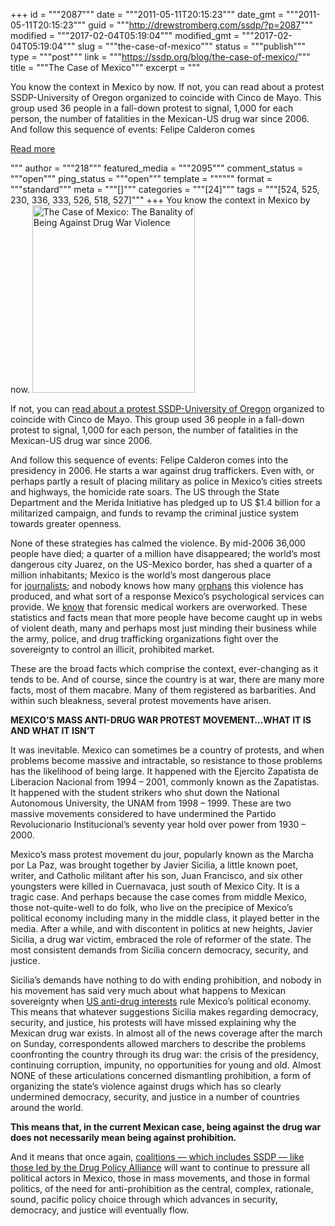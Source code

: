 +++
id = """2087"""
date = """2011-05-11T20:15:23"""
date_gmt = """2011-05-11T20:15:23"""
guid = """http://drewstromberg.com/ssdp/?p=2087"""
modified = """2017-02-04T05:19:04"""
modified_gmt = """2017-02-04T05:19:04"""
slug = """the-case-of-mexico"""
status = """publish"""
type = """post"""
link = """https://ssdp.org/blog/the-case-of-mexico/"""
title = """The Case of Mexico"""
excerpt = """<p>You know the context in Mexico by now. If not, you can read about a protest SSDP-University of Oregon organized to coincide with Cinco de Mayo. This group used 36 people in a fall-down protest to signal, 1,000 for each person, the number of fatalities in the Mexican-US drug war since 2006. And follow this sequence of events: Felipe Calderon comes</p>
<div class="h10"></div>
<p><a class="more-link2 flat" href="https://ssdp.org/blog/the-case-of-mexico/">Read more</a></p>
"""
author = """218"""
featured_media = """2095"""
comment_status = """open"""
ping_status = """open"""
template = """"""
format = """standard"""
meta = """[]"""
categories = """[24]"""
tags = """[524, 525, 230, 336, 333, 526, 518, 527]"""
+++
You know the context in Mexico by now.



<img title="The Case of Mexico: The Banality of Being Against Drug War Violence" src="http://ssdp.org/assets/images/blog/2011/may/no-violence.jpg" alt="The Case of Mexico: The Banality of Being Against Drug War Violence" width="260" height="300" />



If not, you can <a href="http://kezi.com/news/local/211554">read about a protest SSDP-University of Oregon</a> organized to coincide with Cinco de Mayo. This group used 36 people in a fall-down protest to signal, 1,000 for each person, the number of fatalities in the Mexican-US drug war since 2006.



And follow this sequence of events: Felipe Calderon comes into the presidency in 2006. He starts a war against drug traffickers. Even with, or perhaps partly a result of placing military as police in Mexico&#8217;s cities streets and highways, the homicide rate soars. The US through the State Department and the Merida Initiative has pledged up to US $1.4 billion for a militarized campaign, and funds to revamp the criminal justice system towards greater openness.



None of these strategies has calmed the violence. By mid-2006 36,000 people have died; a quarter of a million have disappeared; the world&#8217;s most dangerous city Juarez, on the US-Mexico border, has shed a quarter of a million inhabitants; Mexico is the world&#8217;s most dangerous place for <a href="http://www.cpj.org/americas/mexico/" target="_blank">journalists</a>; and nobody knows how many <a href="http://www.google.com/hostednews/afp/article/ALeqM5jCtIvBVbEyDDJeQlCQjavLmwlXWA?docId=CNG.ce4ce7a67bd66d9150ddc80ebf588abb.1e1" target="_blank">orphans</a> this violence has produced, and what sort of a response Mexico&#8217;s psychological services can provide. We <a href="http://noticias.universia.net.mx/en-portada/noticia/2011/02/11/790339/crimen-rebasa-capacidad-medicos-forenses.html">know</a> that forensic medical workers are overworked. These statistics and facts mean that more people have become caught up in webs of violent death, many and perhaps most just minding their business while the army, police, and drug trafficking organizations fight over the sovereignty to control an illicit, prohibited market.



These are the broad facts which comprise the context, ever-changing as it tends to be. And of course, since the country is at war, there are many more facts, most of them macabre. Many of them registered as barbarities. And within such bleakness, several protest movements have arisen.



<strong>MEXICO&#8217;S MASS ANTI-DRUG WAR PROTEST MOVEMENT&#8230;WHAT IT IS AND WHAT IT ISN&#8217;T</strong>



<strong></strong>It was inevitable. Mexico can sometimes be a country of protests, and when problems become massive and intractable, so resistance to those problems has the likelihood of being large. It happened with the Ejercito Zapatista de Liberacion Nacional from 1994 &#8211; 2001, commonly known as the Zapatistas. It happened with the student strikers who shut down the National Autonomous University, the UNAM from 1998 &#8211; 1999. These are two massive movements considered to have undermined the Partido Revolucionario Institucional&#8217;s seventy year hold over power from 1930 &#8211; 2000.



Mexico&#8217;s mass protest movement du jour, popularly known as the Marcha por La Paz, was brought together by Javier Sicilia, a little known poet, writer, and Catholic militant after his son, Juan Francisco, and six other youngsters were killed in Cuernavaca, just south of Mexico City. It is a tragic case. And perhaps because the case comes from middle Mexico, those not-quite-well to do folk, who live on the precipice of Mexico&#8217;s political economy including many in the middle class, it played better in the media. After a while, and with discontent in politics at new heights, Javier Sicilia, a drug war victim, embraced the role of reformer of the state. The most consistent demands from Sicilia concern democracy, security, and justice.



Sicilia&#8217;s demands have nothing to do with ending prohibition, and nobody in his movement has said very much about what happens to Mexican sovereignty when <a href="http://vimeo.com/7969449">US anti-drug interests</a> rule Mexico&#8217;s political economy. This means that whatever suggestions Sicilia makes regarding democracy, security, and justice, his protests will have missed explaining why the Mexican drug war exists. In almost all of the news coverage after the march on Sunday, correspondents allowed marchers to describe the problems coonfronting the country through its drug war: the crisis of the presidency, continuing corruption, impunity, no opportunities for young and old. Almost NONE of these articulations concerned dismantling prohibition, a form of organizing the state&#8217;s violence against drugs which has so clearly undermined democracy, security, and justice in a number of countries around the world.



<strong>This means that, in the current Mexican case, being against the drug war does not necessarily mean being against prohibition.</strong>



<strong></strong>And it means that once again, <a href="http://www.drugpolicy.org/Mexico-Sign-On">coalitions &#8212; which includes SSDP &#8212; like those led by the Drug Policy Alliance</a> will want to continue to pressure all political actors in Mexico, those in mass movements, and those in formal politics, of the need for anti-prohibition as the central, complex, rationale, sound, pacific policy choice through which advances in security, democracy, and justice will eventually flow.
